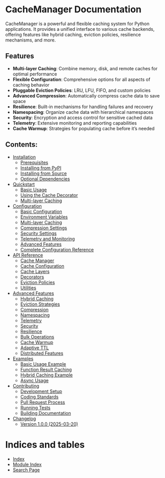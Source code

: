 <!-- CacheManager documentation master file, created by
sphinx-quickstart on Thu Mar 20 03:56:24 2025.
You can adapt this file completely to your liking, but it should at least
contain the root `toctree` directive. -->

# CacheManager Documentation

CacheManager is a powerful and flexible caching system for Python applications. It provides a unified interface to various cache backends, offering features like hybrid caching, eviction policies, resilience mechanisms, and more.

## Features

* **Multi-layer Caching**: Combine memory, disk, and remote caches for optimal performance
* **Flexible Configuration**: Comprehensive options for all aspects of caching behavior
* **Pluggable Eviction Policies**: LRU, LFU, FIFO, and custom policies
* **Advanced Compression**: Automatically compress cache data to save space
* **Resilience**: Built-in mechanisms for handling failures and recovery
* **Namespacing**: Organize cache data with hierarchical namespaces
* **Security**: Encryption and access control for sensitive cached data
* **Telemetry**: Extensive monitoring and reporting capabilities
* **Cache Warmup**: Strategies for populating cache before it’s needed

## Contents:

* [Installation](installation.md)
  * [Prerequisites](installation.md#prerequisites)
  * [Installing from PyPI](installation.md#installing-from-pypi)
  * [Installing from Source](installation.md#installing-from-source)
  * [Optional Dependencies](installation.md#optional-dependencies)
* [Quickstart](quickstart.md)
  * [Basic Usage](quickstart.md#basic-usage)
  * [Using the Cache Decorator](quickstart.md#using-the-cache-decorator)
  * [Multi-layer Caching](quickstart.md#multi-layer-caching)
* [Configuration](configuration.md)
  * [Basic Configuration](configuration.md#basic-configuration)
  * [Environment Variables](configuration.md#environment-variables)
  * [Multi-layer Caching](configuration.md#multi-layer-caching)
  * [Compression Settings](configuration.md#compression-settings)
  * [Security Settings](configuration.md#security-settings)
  * [Telemetry and Monitoring](configuration.md#telemetry-and-monitoring)
  * [Advanced Features](configuration.md#advanced-features)
  * [Complete Configuration Reference](configuration.md#complete-configuration-reference)
* [API Reference](api/index.md)
  * [Cache Manager](api/cache_manager.md)
  * [Cache Configuration](api/cache_config.md)
  * [Cache Layers](api/cache_layers.md)
  * [Decorators](api/decorators.md)
  * [Eviction Policies](api/eviction_policies.md)
  * [Utilities](api/utils.md)
* [Advanced Features](advanced/index.md)
  * [Hybrid Caching](advanced/hybrid_caching.md)
  * [Eviction Strategies](advanced/eviction_strategies.md)
  * [Compression](advanced/compression.md)
  * [Namespacing](advanced/namespacing.md)
  * [Telemetry](advanced/telemetry.md)
  * [Security](advanced/security.md)
  * [Resilience](advanced/resilience.md)
  * [Bulk Operations](advanced/bulk_operations.md)
  * [Cache Warmup](advanced/cache_warmup.md)
  * [Adaptive TTL](advanced/adaptive_ttl.md)
  * [Distributed Features](advanced/distributed_features.md)
* [Examples](examples.md)
  * [Basic Usage Example](examples.md#basic-usage-example)
  * [Function Result Caching](examples.md#function-result-caching)
  * [Hybrid Caching Example](examples.md#hybrid-caching-example)
  * [Async Usage](examples.md#async-usage)
* [Contributing](contributing.md)
  * [Development Setup](contributing.md#development-setup)
  * [Coding Standards](contributing.md#coding-standards)
  * [Pull Request Process](contributing.md#pull-request-process)
  * [Running Tests](contributing.md#running-tests)
  * [Building Documentation](contributing.md#building-documentation)
* [Changelog](changelog.md)
  * [Version 1.0.0 (2025-03-20)](changelog.md#version-1-0-0-2025-03-20)

# Indices and tables

* [Index](genindex.md)
* [Module Index](py-modindex.md)
* [Search Page](search.md)
